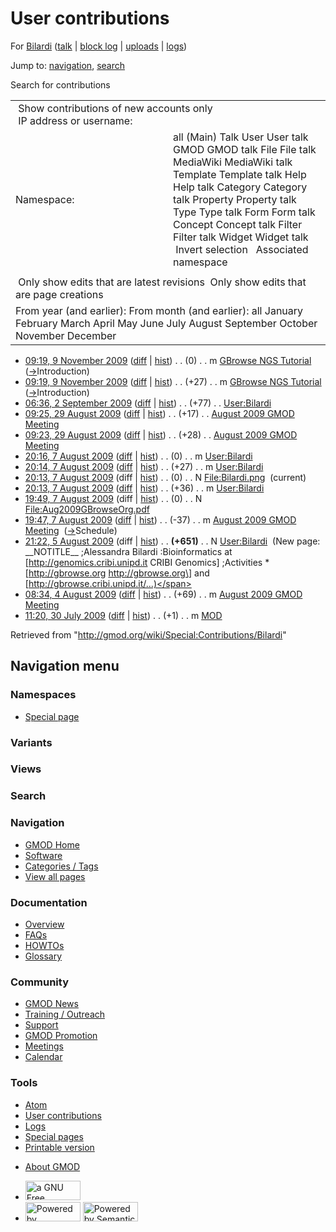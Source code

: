 <div id="mw-page-base" class="noprint">

</div>

<div id="mw-head-base" class="noprint">

</div>

<div id="content" class="mw-body" role="main">

<span id="top"></span>

<div id="mw-js-message" style="display:none;">

</div>



# <span dir="auto">User contributions</span>

<div id="bodyContent">

<div id="contentSub">

For [Bilardi](/wiki/User:Bilardi "User:Bilardi") (<a
href="/mediawiki/index.php?title=User_talk:Bilardi&amp;action=edit&amp;redlink=1"
class="new" title="User talk:Bilardi (page does not exist)">talk</a> \|
[block
log](/mediawiki/index.php?title=Special:Log/block&page=User%3ABilardi "Special:Log/block")
\|
[uploads](/wiki/Special:ListFiles/Bilardi "Special:ListFiles/Bilardi")
\| [logs](/wiki/Special:Log/Bilardi "Special:Log/Bilardi"))

</div>

<div id="jump-to-nav" class="mw-jump">

Jump to: [navigation](#mw-navigation), [search](#p-search)

</div>

<div id="mw-content-text">

Search for contributions

<table class="mw-contributions-table">
<colgroup>
<col style="width: 50%" />
<col style="width: 50%" />
</colgroup>
<tbody>
<tr class="odd">
<td colspan="2"> Show contributions of new accounts only<br />
 IP address or username:</td>
</tr>
<tr class="even">
<td class="mw-label">Namespace:</td>
<td>all (Main) Talk User User talk GMOD GMOD talk File File talk
MediaWiki MediaWiki talk Template Template talk Help Help talk Category
Category talk Property Property talk Type Type talk Form Form talk
Concept Concept talk Filter Filter talk Widget Widget talk  
 Invert selection 
 Associated namespace </td>
</tr>
<tr class="odd">
<td colspan="2"></td>
</tr>
<tr class="even">
<td colspan="2"> Only show edits that are latest revisions
 Only show edits that are page creations</td>
</tr>
<tr class="odd">
<td colspan="2">From year (and earlier): From month (and earlier): all
January February March April May June July August September October
November December</td>
</tr>
</tbody>
</table>

- <a
  href="/mediawiki/index.php?title=GBrowse_NGS_Tutorial&amp;oldid=10605"
  class="mw-changeslist-date" title="GBrowse NGS Tutorial">09:19, 9
  November 2009</a>
  ([diff](/mediawiki/index.php?title=GBrowse_NGS_Tutorial&diff=prev&oldid=10605 "GBrowse NGS Tutorial")
  \|
  [hist](/mediawiki/index.php?title=GBrowse_NGS_Tutorial&action=history "GBrowse NGS Tutorial"))
  <span class="mw-changeslist-separator">. .</span>
  <span class="mw-plusminus-null" dir="ltr"
  title="38,463 bytes after change">(0)</span>‎
  <span class="mw-changeslist-separator">. .</span> m
  <a href="/wiki/GBrowse_NGS_Tutorial" class="mw-contributions-title"
  title="GBrowse NGS Tutorial">GBrowse NGS Tutorial</a> ‎
  <span class="comment">([→](/wiki/GBrowse_NGS_Tutorial#Introduction "GBrowse NGS Tutorial")‎<span dir="auto"><span class="autocomment">Introduction</span></span>)</span>
- <a
  href="/mediawiki/index.php?title=GBrowse_NGS_Tutorial&amp;oldid=10604"
  class="mw-changeslist-date" title="GBrowse NGS Tutorial">09:19, 9
  November 2009</a>
  ([diff](/mediawiki/index.php?title=GBrowse_NGS_Tutorial&diff=prev&oldid=10604 "GBrowse NGS Tutorial")
  \|
  [hist](/mediawiki/index.php?title=GBrowse_NGS_Tutorial&action=history "GBrowse NGS Tutorial"))
  <span class="mw-changeslist-separator">. .</span>
  <span class="mw-plusminus-pos" dir="ltr"
  title="38,463 bytes after change">(+27)</span>‎
  <span class="mw-changeslist-separator">. .</span> m
  <a href="/wiki/GBrowse_NGS_Tutorial" class="mw-contributions-title"
  title="GBrowse NGS Tutorial">GBrowse NGS Tutorial</a> ‎
  <span class="comment">([→](/wiki/GBrowse_NGS_Tutorial#Introduction "GBrowse NGS Tutorial")‎<span dir="auto"><span class="autocomment">Introduction</span></span>)</span>
- <a href="/mediawiki/index.php?title=User:Bilardi&amp;oldid=9225"
  class="mw-changeslist-date" title="User:Bilardi">06:36, 2 September
  2009</a>
  ([diff](/mediawiki/index.php?title=User:Bilardi&diff=prev&oldid=9225 "User:Bilardi")
  \|
  [hist](/mediawiki/index.php?title=User:Bilardi&action=history "User:Bilardi"))
  <span class="mw-changeslist-separator">. .</span>
  <span class="mw-plusminus-pos" dir="ltr"
  title="791 bytes after change">(+77)</span>‎
  <span class="mw-changeslist-separator">. .</span>
  <a href="/wiki/User:Bilardi" class="mw-contributions-title"
  title="User:Bilardi">User:Bilardi</a> ‎
- <a
  href="/mediawiki/index.php?title=August_2009_GMOD_Meeting&amp;oldid=9182"
  class="mw-changeslist-date" title="August 2009 GMOD Meeting">09:25, 29
  August 2009</a>
  ([diff](/mediawiki/index.php?title=August_2009_GMOD_Meeting&diff=prev&oldid=9182 "August 2009 GMOD Meeting")
  \|
  [hist](/mediawiki/index.php?title=August_2009_GMOD_Meeting&action=history "August 2009 GMOD Meeting"))
  <span class="mw-changeslist-separator">. .</span>
  <span class="mw-plusminus-pos" dir="ltr"
  title="54,669 bytes after change">(+17)</span>‎
  <span class="mw-changeslist-separator">. .</span>
  <a href="/wiki/August_2009_GMOD_Meeting" class="mw-contributions-title"
  title="August 2009 GMOD Meeting">August 2009 GMOD Meeting</a> ‎
- <a
  href="/mediawiki/index.php?title=August_2009_GMOD_Meeting&amp;oldid=9181"
  class="mw-changeslist-date" title="August 2009 GMOD Meeting">09:23, 29
  August 2009</a>
  ([diff](/mediawiki/index.php?title=August_2009_GMOD_Meeting&diff=prev&oldid=9181 "August 2009 GMOD Meeting")
  \|
  [hist](/mediawiki/index.php?title=August_2009_GMOD_Meeting&action=history "August 2009 GMOD Meeting"))
  <span class="mw-changeslist-separator">. .</span>
  <span class="mw-plusminus-pos" dir="ltr"
  title="54,652 bytes after change">(+28)</span>‎
  <span class="mw-changeslist-separator">. .</span>
  <a href="/wiki/August_2009_GMOD_Meeting" class="mw-contributions-title"
  title="August 2009 GMOD Meeting">August 2009 GMOD Meeting</a> ‎
- <a href="/mediawiki/index.php?title=User:Bilardi&amp;oldid=8911"
  class="mw-changeslist-date" title="User:Bilardi">20:16, 7 August
  2009</a>
  ([diff](/mediawiki/index.php?title=User:Bilardi&diff=prev&oldid=8911 "User:Bilardi")
  \|
  [hist](/mediawiki/index.php?title=User:Bilardi&action=history "User:Bilardi"))
  <span class="mw-changeslist-separator">. .</span>
  <span class="mw-plusminus-null" dir="ltr"
  title="714 bytes after change">(0)</span>‎
  <span class="mw-changeslist-separator">. .</span> m
  <a href="/wiki/User:Bilardi" class="mw-contributions-title"
  title="User:Bilardi">User:Bilardi</a> ‎
- <a href="/mediawiki/index.php?title=User:Bilardi&amp;oldid=8910"
  class="mw-changeslist-date" title="User:Bilardi">20:14, 7 August
  2009</a>
  ([diff](/mediawiki/index.php?title=User:Bilardi&diff=prev&oldid=8910 "User:Bilardi")
  \|
  [hist](/mediawiki/index.php?title=User:Bilardi&action=history "User:Bilardi"))
  <span class="mw-changeslist-separator">. .</span>
  <span class="mw-plusminus-pos" dir="ltr"
  title="714 bytes after change">(+27)</span>‎
  <span class="mw-changeslist-separator">. .</span> m
  <a href="/wiki/User:Bilardi" class="mw-contributions-title"
  title="User:Bilardi">User:Bilardi</a> ‎
- <a href="/mediawiki/index.php?title=File:Bilardi.png&amp;oldid=8909"
  class="mw-changeslist-date" title="File:Bilardi.png">20:13, 7 August
  2009</a> (diff \|
  [hist](/mediawiki/index.php?title=File:Bilardi.png&action=history "File:Bilardi.png"))
  <span class="mw-changeslist-separator">. .</span>
  <span class="mw-plusminus-null" dir="ltr"
  title="0 bytes after change">(0)</span>‎
  <span class="mw-changeslist-separator">. .</span> N
  <a href="/wiki/File:Bilardi.png" class="mw-contributions-title"
  title="File:Bilardi.png">File:Bilardi.png</a> ‎
  <span class="mw-uctop">(current)</span>
- <a href="/mediawiki/index.php?title=User:Bilardi&amp;oldid=8908"
  class="mw-changeslist-date" title="User:Bilardi">20:13, 7 August
  2009</a>
  ([diff](/mediawiki/index.php?title=User:Bilardi&diff=prev&oldid=8908 "User:Bilardi")
  \|
  [hist](/mediawiki/index.php?title=User:Bilardi&action=history "User:Bilardi"))
  <span class="mw-changeslist-separator">. .</span>
  <span class="mw-plusminus-pos" dir="ltr"
  title="687 bytes after change">(+36)</span>‎
  <span class="mw-changeslist-separator">. .</span> m
  <a href="/wiki/User:Bilardi" class="mw-contributions-title"
  title="User:Bilardi">User:Bilardi</a> ‎
- <a
  href="/mediawiki/index.php?title=File:Aug2009GBrowseOrg.pdf&amp;oldid=8907"
  class="mw-changeslist-date" title="File:Aug2009GBrowseOrg.pdf">19:49, 7
  August 2009</a> (diff \|
  [hist](/mediawiki/index.php?title=File:Aug2009GBrowseOrg.pdf&action=history "File:Aug2009GBrowseOrg.pdf"))
  <span class="mw-changeslist-separator">. .</span>
  <span class="mw-plusminus-null" dir="ltr"
  title="0 bytes after change">(0)</span>‎
  <span class="mw-changeslist-separator">. .</span> N
  <a href="/wiki/File:Aug2009GBrowseOrg.pdf"
  class="mw-contributions-title"
  title="File:Aug2009GBrowseOrg.pdf">File:Aug2009GBrowseOrg.pdf</a> ‎
- <a
  href="/mediawiki/index.php?title=August_2009_GMOD_Meeting&amp;oldid=8906"
  class="mw-changeslist-date" title="August 2009 GMOD Meeting">19:47, 7
  August 2009</a>
  ([diff](/mediawiki/index.php?title=August_2009_GMOD_Meeting&diff=prev&oldid=8906 "August 2009 GMOD Meeting")
  \|
  [hist](/mediawiki/index.php?title=August_2009_GMOD_Meeting&action=history "August 2009 GMOD Meeting"))
  <span class="mw-changeslist-separator">. .</span>
  <span class="mw-plusminus-neg" dir="ltr"
  title="12,765 bytes after change">(-37)</span>‎
  <span class="mw-changeslist-separator">. .</span> m
  <a href="/wiki/August_2009_GMOD_Meeting" class="mw-contributions-title"
  title="August 2009 GMOD Meeting">August 2009 GMOD Meeting</a> ‎
  <span class="comment">([→](/wiki/August_2009_GMOD_Meeting#Schedule "August 2009 GMOD Meeting")‎<span dir="auto"><span class="autocomment">Schedule</span></span>)</span>
- <a href="/mediawiki/index.php?title=User:Bilardi&amp;oldid=8797"
  class="mw-changeslist-date" title="User:Bilardi">21:22, 5 August
  2009</a> (diff \|
  [hist](/mediawiki/index.php?title=User:Bilardi&action=history "User:Bilardi"))
  <span class="mw-changeslist-separator">. .</span> **(+651)**‎
  <span class="mw-changeslist-separator">. .</span> N
  <a href="/wiki/User:Bilardi" class="mw-contributions-title"
  title="User:Bilardi">User:Bilardi</a> ‎ <span class="comment">(New
  page: \_\_NOTITLE\_\_ ;Alessandra Bilardi :Bioinformatics at
  \[http://genomics.cribi.unipd.it CRIBI Genomics\] ;Activities \*
  \[http://gbrowse.org http://gbrowse.org\] and
  \[http://gbrowse.cribi.unipd.it/...)</span>
- <a
  href="/mediawiki/index.php?title=August_2009_GMOD_Meeting&amp;oldid=8736"
  class="mw-changeslist-date" title="August 2009 GMOD Meeting">08:34, 4
  August 2009</a>
  ([diff](/mediawiki/index.php?title=August_2009_GMOD_Meeting&diff=prev&oldid=8736 "August 2009 GMOD Meeting")
  \|
  [hist](/mediawiki/index.php?title=August_2009_GMOD_Meeting&action=history "August 2009 GMOD Meeting"))
  <span class="mw-changeslist-separator">. .</span>
  <span class="mw-plusminus-pos" dir="ltr"
  title="10,012 bytes after change">(+69)</span>‎
  <span class="mw-changeslist-separator">. .</span> m
  <a href="/wiki/August_2009_GMOD_Meeting" class="mw-contributions-title"
  title="August 2009 GMOD Meeting">August 2009 GMOD Meeting</a> ‎
- <a href="/mediawiki/index.php?title=MOD&amp;oldid=8710"
  class="mw-changeslist-date" title="MOD">11:20, 30 July 2009</a>
  ([diff](/mediawiki/index.php?title=MOD&diff=prev&oldid=8710 "MOD") \|
  [hist](/mediawiki/index.php?title=MOD&action=history "MOD"))
  <span class="mw-changeslist-separator">. .</span>
  <span class="mw-plusminus-pos" dir="ltr"
  title="4,836 bytes after change">(+1)</span>‎
  <span class="mw-changeslist-separator">. .</span> m
  <a href="/wiki/MOD" class="mw-contributions-title" title="MOD">MOD</a>
  ‎

</div>

<div class="printfooter">

Retrieved from "<http://gmod.org/wiki/Special:Contributions/Bilardi>"

</div>

<div id="catlinks" class="catlinks catlinks-allhidden">

</div>

<div class="visualClear">

</div>

</div>

</div>

<div id="mw-navigation">

## Navigation menu

<div id="mw-head">



<div id="left-navigation">

<div id="p-namespaces" class="vectorTabs" role="navigation"
aria-labelledby="p-namespaces-label">

### Namespaces

- <span id="ca-nstab-special">[Special
  page](/wiki/Special:Contributions/Bilardi "This is a special page, you cannot edit the page itself")</span>

</div>

<div id="p-variants" class="vectorMenu emptyPortlet" role="navigation"
aria-labelledby="p-variants-label">

### 

### Variants[](#)

<div class="menu">

</div>

</div>

</div>

<div id="right-navigation">

<div id="p-views" class="vectorTabs emptyPortlet" role="navigation"
aria-labelledby="p-views-label">

### Views

</div>



</div>

<div id="p-search" role="search">

### Search

<div id="simpleSearch">

</div>

</div>

</div>

</div>

<div id="mw-panel">

<div id="p-logo" role="banner">

<a href="/wiki/Main_Page"
style="background-image: url(http://gmod.org/images/GMOD-cogs.png);"
title="Visit the main page"></a>

</div>

<div id="p-Navigation" class="portal" role="navigation"
aria-labelledby="p-Navigation-label">

### Navigation

<div class="body">

- <span id="n-GMOD-Home">[GMOD Home](/wiki/Main_Page)</span>
- <span id="n-Software">[Software](/wiki/GMOD_Components)</span>
- <span id="n-Categories-.2F-Tags">[Categories /
  Tags](/wiki/Categories)</span>
- <span id="n-View-all-pages">[View all
  pages](/wiki/Special:AllPages)</span>

</div>

</div>

<div id="p-Documentation" class="portal" role="navigation"
aria-labelledby="p-Documentation-label">

### Documentation

<div class="body">

- <span id="n-Overview">[Overview](/wiki/Overview)</span>
- <span id="n-FAQs">[FAQs](/wiki/Category:FAQ)</span>
- <span id="n-HOWTOs">[HOWTOs](/wiki/Category:HOWTO)</span>
- <span id="n-Glossary">[Glossary](/wiki/Glossary)</span>

</div>

</div>

<div id="p-Community" class="portal" role="navigation"
aria-labelledby="p-Community-label">

### Community

<div class="body">

- <span id="n-GMOD-News">[GMOD News](/wiki/GMOD_News)</span>
- <span id="n-Training-.2F-Outreach">[Training /
  Outreach](/wiki/Training_and_Outreach)</span>
- <span id="n-Support">[Support](/wiki/Support)</span>
- <span id="n-GMOD-Promotion">[GMOD
  Promotion](/wiki/GMOD_Promotion)</span>
- <span id="n-Meetings">[Meetings](/wiki/Meetings)</span>
- <span id="n-Calendar">[Calendar](/wiki/Calendar)</span>

</div>

</div>

<div id="p-tb" class="portal" role="navigation"
aria-labelledby="p-tb-label">

### Tools

<div class="body">

- <span id="feedlinks"><a
  href="http://gmod.org/mediawiki/index.php?title=Special:Contributions/Bilardi&amp;feed=atom"
  id="feed-atom" class="feedlink" rel="alternate"
  type="application/atom+xml" title="Atom feed for this page">Atom</a></span>
- <span id="t-contributions">[User
  contributions](/wiki/Special:Contributions/Bilardi "A list of contributions of this user")</span>
- <span id="t-log">[Logs](/wiki/Special:Log/Bilardi)</span>
- <span id="t-specialpages"><a href="/wiki/Special:SpecialPages" accesskey="q"
  title="A list of all special pages [q]">Special pages</a></span>
- <span id="t-print"><a
  href="/mediawiki/index.php?title=Special:Contributions/Bilardi&amp;printable=yes"
  rel="alternate" accesskey="p"
  title="Printable version of this page [p]">Printable version</a></span>

</div>

</div>

</div>

</div>

<div id="footer" role="contentinfo">

- <span id="footer-places-about">[About
  GMOD](/wiki/GMOD:About "GMOD:About")</span>

<!-- -->

- <span id="footer-copyrightico">[<img src="http://www.gnu.org/graphics/gfdl-logo-small.png" width="88"
  height="31" alt="a GNU Free Documentation License" />](http://www.gnu.org/licenses/fdl-1.3.html)</span>
- <span id="footer-poweredbyico">[<img src="/mediawiki/skins/common/images/poweredby_mediawiki_88x31.png"
  width="88" height="31" alt="Powered by MediaWiki" />](//www.mediawiki.org/)
  [<img
  src="/mediawiki/extensions/SemanticMediaWiki/includes/../resources/images/smw_button.png"
  width="88" height="31" alt="Powered by Semantic MediaWiki" />](https://www.semantic-mediawiki.org/wiki/Semantic_MediaWiki)</span>

<div style="clear:both">

</div>

</div>
